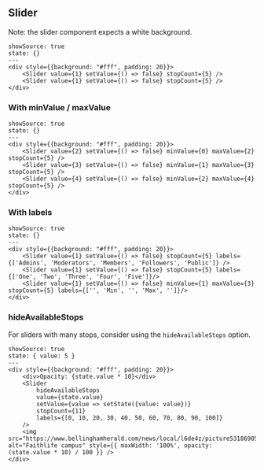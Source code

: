 ## Slider

Note: the slider component expects a white background.

```react
showSource: true
state: {}
---
<div style={{background: "#fff", padding: 20}}>
	<Slider value={1} setValue={() => false} stopCount={5} />
	<Slider value={1} setValue={() => false} stopCount={5} />
</div>
```

### With minValue / maxValue

```react
showSource: true
state: {}
---
<div style={{background: "#fff", padding: 20}}>
	<Slider value={2} setValue={() => false} minValue={0} maxValue={2} stopCount={5} />
	<Slider value={3} setValue={() => false} minValue={1} maxValue={3} stopCount={5} />
	<Slider value={4} setValue={() => false} minValue={2} maxValue={4} stopCount={5} />
</div>
```

### With labels

```react
showSource: true
state: {}
---
<div style={{background: "#fff", padding: 20}}>
	<Slider value={1} setValue={() => false} stopCount={5} labels={['Admins', 'Moderators', 'Members', 'Followers', 'Public']} />
	<Slider value={1} setValue={() => false} stopCount={5} labels={['One', 'Two', 'Three', 'Four', 'Five']}/>
	<Slider value={1} setValue={() => false} minValue={1} maxValue={3} stopCount={5} labels={['', 'Min', '', 'Max', '']}/>
</div>
```

### hideAvailableStops

For sliders with many stops, consider using the `hideAvailableStops` option.

```react
showSource: true
state: { value: 5 }
---
<div style={{background: "#fff", padding: 20}}>
	<div>Opacity: {state.value * 10}</div>
	<Slider
		hideAvailableStops
		value={state.value}
		setValue={value => setState({value: value})}
		stopCount={11}
		labels={[0, 10, 20, 30, 40, 50, 60, 70, 80, 90, 100]}
	/>
	<img src="https://www.bellinghamherald.com/news/local/l6de4z/picture53186905/alternates/LANDSCAPE_1140/Faithlife%201" alt="Faithlife campus" style={{ maxWidth: '100%', opacity: (state.value * 10) / 100 }} />
</div>
```

